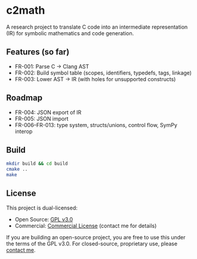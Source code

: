 # c2math

A research project to translate C code into an intermediate representation (IR) for symbolic mathematics and code generation.

## Features (so far)
- FR-001: Parse C → Clang AST
- FR-002: Build symbol table (scopes, identifiers, typedefs, tags, linkage)
- FR-003: Lower AST → IR (with holes for unsupported constructs)

## Roadmap
- FR-004: JSON export of IR
- FR-005: JSON import
- FR-006–FR-013: type system, structs/unions, control flow, SymPy interop

## Build
```bash
mkdir build && cd build
cmake ..
make
```

## License

This project is dual-licensed:

- Open Source: [GPL v3.0](./LICENSE)
- Commercial: [Commercial License](./LICENSE-COMMERCIAL) (contact me for details)

If you are building an open-source project, you are free to use this under the terms of the GPL v3.0.
For closed-source, proprietary use, please [contact me](mailto:j.stanier766@gmail.com).


